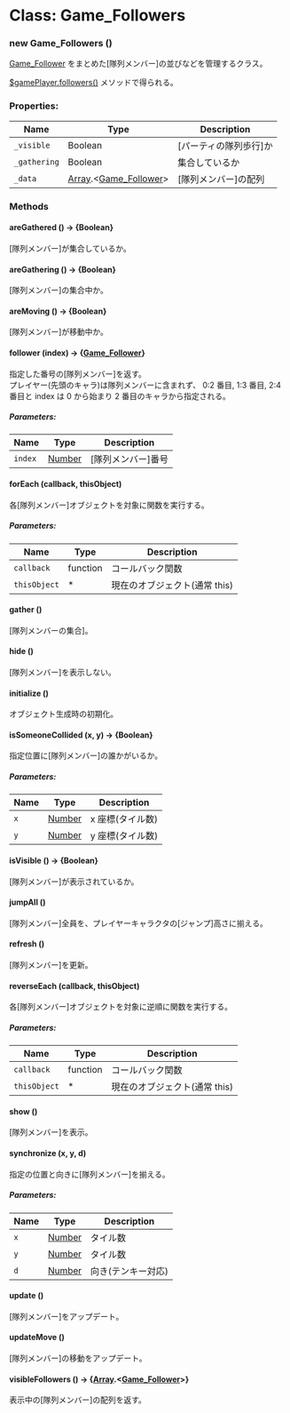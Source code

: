 # Class: Game_Followers

### new Game_Followers ()

[Game_Follower](Game_Follower.md) をまとめた[隊列メンバー]の並びなどを管理するクラス。

[$gamePlayer.followers()](Game_Player.md#followers---game_followers) メソッドで得られる。

### Properties:

| Name         | Type                                                        | Description            |
| ------------ | ----------------------------------------------------------- | ---------------------- |
| `_visible`   | Boolean                                                     | [パーティの隊列歩行]か |
| `_gathering` | Boolean                                                     | 集合しているか         |
| `_data`      | [Array](Array.md).&lt;[Game_Follower](Game_Follower.md)&gt; | [隊列メンバー]の配列   |

### Methods

#### areGathered () → {Boolean}

[隊列メンバー]が集合しているか。

#### areGathering () → {Boolean}

[隊列メンバー]の集合中か。

#### areMoving () → {Boolean}

[隊列メンバー]が移動中か。

#### follower (index) → {[Game_Follower](Game_Follower.md)}

指定した番号の[隊列メンバー]を返す。<br />
プレイヤー(先頭のキャラ)は隊列メンバーに含まれず、 0:2 番目, 1:3 番目, 2:4 番目と index は 0 から始まり 2 番目のキャラから指定される。

##### Parameters:

| Name    | Type                | Description        |
| ------- | ------------------- | ------------------ |
| `index` | [Number](Number.md) | [隊列メンバー]番号 |

#### forEach (callback, thisObject)

各[隊列メンバー]オブジェクトを対象に関数を実行する。

##### Parameters:

| Name         | Type     | Description                   |
| ------------ | -------- | ----------------------------- |
| `callback`   | function | コールバック関数              |
| `thisObject` | \*       | 現在のオブジェクト(通常 this) |

#### gather ()

[隊列メンバーの集合]。

#### hide ()

[隊列メンバー]を表示しない。

#### initialize ()

オブジェクト生成時の初期化。

#### isSomeoneCollided (x, y) → {Boolean}

指定位置に[隊列メンバー]の誰かがいるか。

##### Parameters:

| Name | Type                | Description      |
| ---- | ------------------- | ---------------- |
| `x`  | [Number](Number.md) | x 座標(タイル数) |
| `y`  | [Number](Number.md) | y 座標(タイル数) |

#### isVisible () → {Boolean}

[隊列メンバー]が表示されているか。

#### jumpAll ()

[隊列メンバー]全員を、プレイヤーキャラクタの[ジャンプ]高さに揃える。

#### refresh ()

[隊列メンバー]を更新。

#### reverseEach (callback, thisObject)

各[隊列メンバー]オブジェクトを対象に逆順に関数を実行する。

##### Parameters:

| Name         | Type     | Description                   |
| ------------ | -------- | ----------------------------- |
| `callback`   | function | コールバック関数              |
| `thisObject` | \*       | 現在のオブジェクト(通常 this) |

#### show ()

[隊列メンバー]を表示。

#### synchronize (x, y, d)

指定の位置と向きに[隊列メンバー]を揃える。

##### Parameters:

| Name | Type                | Description        |
| ---- | ------------------- | ------------------ |
| `x`  | [Number](Number.md) | タイル数           |
| `y`  | [Number](Number.md) | タイル数           |
| `d`  | [Number](Number.md) | 向き(テンキー対応) |

#### update ()

[隊列メンバー]をアップデート。

#### updateMove ()

[隊列メンバー]の移動をアップデート。

#### visibleFollowers () → {[Array](Array.md).<[Game_Follower](Game_Follower.md)>}

表示中の[隊列メンバー]の配列を返す。
